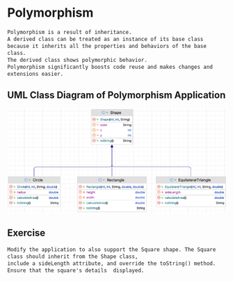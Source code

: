 # Polymorphism
    Polymorphism is a result of inheritance. 
    A derived class can be treated as an instance of its base class 
    because it inherits all the properties and behaviors of the base class.
    The derived class shows polymorphic behavior.
    Polymorphism significantly boosts code reuse and makes changes and extensions easier.


## UML Class Diagram of Polymorphism Application

![](https://github.com/celalceken/OOPCourseCodeSamples/blob/main/Files/Inheritance.png)

## Exercise
    Modify the application to also support the Square shape. The Square class should inherit from the Shape class, 
    include a sideLength attribute, and override the toString() method. Ensure that the square's details  displayed.  